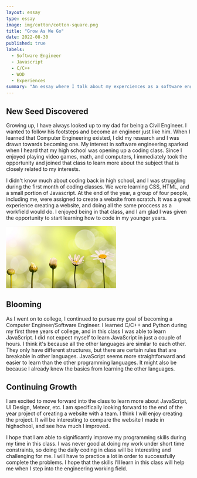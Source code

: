 ```yaml
---
layout: essay
type: essay
image: img/cotton/cotton-square.png
title: "Grow As We Go"
date: 2022-08-30
published: true
labels:
  - Software Engineer
  - Javascript
  - C/C++
  - WOD
  - Experiences
summary: "An essay where I talk about my experciences as a software engineer, how it all began, and my steps after that."
---
```

## New Seed Discovered

Growing up, I have always looked up to my dad for being a Civil Engineer. I wanted to follow his footsteps and become an engineer just like him. When I learned that Computer Engineering existed, I did my research and I was drawn towards becoming one. My interest in software engineering sparked when I heard that my high school was opening up a coding class. Since I enjoyed playing video games, math, and computers, I immediately took the opportunity and joined that class to learn more about the subject that is closely related to my interests. 

I didn't know much about coding back in high school, and I was struggling during the first month of coding classes. We were learning CSS, HTML, and a small portion of Javascript. At the end of the year, a group of four people, including me, were assigned to create a website from scratch. It was a great experience creating a website, and doing all the same proccess as a workfield would do. I enjoyed being in that class, and I am glad I was given the opportunity to start learning how to code in my younger years.

<img width="300px" class="rounded float-start pe-4" src="../img/blooming.jpg">

## Blooming 

As I went on to college, I continued to pursue my goal of becoming a Computer Engineer/Software Engineer. I learned C/C++ and Python during my first three years of college, and in this class I was able to learn JavaScript. I did not expect myself to learn JavaScript in just a couple of hours. I think it's because all the other languages are similar to each other. They only have different structures, but there are certain rules that are breakable in other languages. JavaScript seems more straightforward and easier to learn than the other programming languages. It might also be because I already knew the basics from learning the other languages.

## Continuing Growth

I am excited to move forward into the class to learn more about JavaScript, UI Design, Meteor, etc. I am specifically looking forward to the end of the year project of creating a website with a team. I think I will enjoy creating the project. It will be interesting to compare the website I made in highschool, and see how much I improved. 

I hope that I am able to significantly improve my programming skills during my time in this class. I was never good at doing my work under short time constraints, so doing the daily coding in class will be interesting and challenging for me. I will have to practice a lot in order to successfully complete the problems. I hope that the skills I’ll learn in this class will help me when I step into the engineering working field. 
